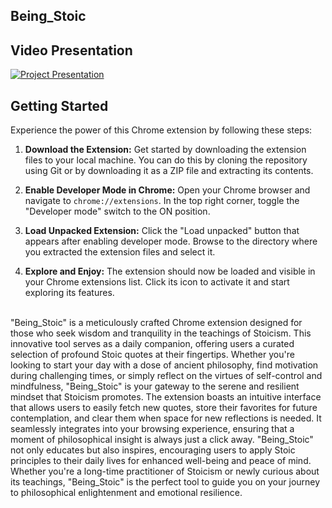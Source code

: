 ## Being_Stoic
## Video Presentation
[![Project Presentation](https://img.youtube.com/vi/k8VxZiPqgWg/0.jpg)](https://www.youtube.com/watch?v=k8VxZiPqgWg)

## Getting Started

Experience the power of this Chrome extension by following these steps:

1. **Download the Extension:**
   Get started by downloading the extension files to your local machine. You can do this by cloning the repository using Git or by downloading it as a ZIP file and extracting its contents.

2. **Enable Developer Mode in Chrome:**
   Open your Chrome browser and navigate to `chrome://extensions`. In the top right corner, toggle the "Developer mode" switch to the ON position.

3. **Load Unpacked Extension:**
   Click the "Load unpacked" button that appears after enabling developer mode. Browse to the directory where you extracted the extension files and select it.

4. **Explore and Enjoy:**
   The extension should now be loaded and visible in your Chrome extensions list. Click its icon to activate it and start exploring its features.
<br>
"Being_Stoic" is a meticulously crafted Chrome extension designed for those who seek wisdom and tranquility in the teachings of Stoicism. This innovative tool serves as a daily companion, offering users a curated selection of profound Stoic quotes at their fingertips. Whether you're looking to start your day with a dose of ancient philosophy, find motivation during challenging times, or simply reflect on the virtues of self-control and mindfulness, "Being_Stoic" is your gateway to the serene and resilient mindset that Stoicism promotes. The extension boasts an intuitive interface that allows users to easily fetch new quotes, store their favorites for future contemplation, and clear them when space for new reflections is needed. It seamlessly integrates into your browsing experience, ensuring that a moment of philosophical insight is always just a click away. "Being_Stoic" not only educates but also inspires, encouraging users to apply Stoic principles to their daily lives for enhanced well-being and peace of mind. Whether you're a long-time practitioner of Stoicism or newly curious about its teachings, "Being_Stoic" is the perfect tool to guide you on your journey to philosophical enlightenment and emotional resilience.
<br>



